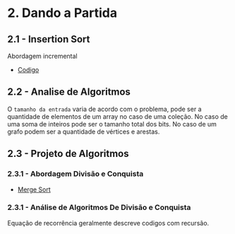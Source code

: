 # 2. Dando a Partida

## 2.1 - Insertion Sort
Abordagem incremental
* [Codigo](../../cmd/cormen/insertionsort/main.go)

## 2.2 - Analise de Algoritmos
O `tamanho da entrada` varia de acordo com o problema, pode ser a quantidade de elementos de um array no caso de uma
coleção. No caso de uma soma de inteiros pode ser o tamanho total dos bits. No caso de um grafo podem ser a quantidade
de vértices e arestas.

## 2.3 - Projeto de Algoritmos
### 2.3.1 - Abordagem Divisão e Conquista
* [Merge Sort](../../cmd/cormen/mergesort/main.go)

### 2.3.1 - Análise de Algoritmos De Divisão e Conquista
Equação de recorrência geralmente descreve codigos com recursão.